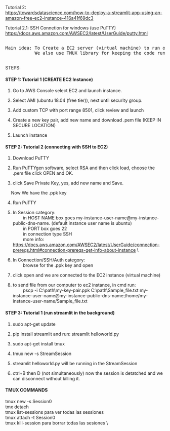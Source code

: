 Tutorial 2:\
	https://towardsdatascience.com/how-to-deploy-a-streamlit-app-using-an-amazon-free-ec2-instance-416a41f69dc3
	
Tutorial 2.1: SSH Connetion for windows (use PuTTY) \
	https://docs.aws.amazon.com/AWSEC2/latest/UserGuide/putty.html
<pre>      
Main idea: To Create a EC2 server (virtual machine) to run our streamlit web app. 
           We also use TMUX library for keeping the code running in the background.
	   
</pre>  

STEPS:


#### STEP 1: Tutorial 1 (CREATE EC2 Instance)

1) Go to AWS Console select EC2 and launch instance.
 
2) Select AMI (ubuntu 18.04 (free tier)), next until security group.
 
3) Add custom TCP with port range 8501, click review and launch
 
4) Create a new key pair, add new name and download .pem file (KEEP IN SECURE LOCATION)
 
5) Launch instance

#### STEP 2: Tutorial 2 (connecting with SSH to EC2)

1) Download PuTTY
 
2) Run PuTTYgen software, select RSA and then click load, choose the .pem file click OPEN and OK.
 
3) click Save Private Key, yes, add new name and Save.
 
&emsp; Now We have the .ppk key
 
4) Run PuTTY
 
5) In Session category: \
&emsp;&emsp;      in HOST NAME box goes  my-instance-user-name@my-instance-public-dns-name. (default instance user name is ubuntu)\
&emsp;&emsp;      in PORT box goes 22\
&emsp;&emsp;      in connection type SSH\
&emsp;&emsp;      more info:  https://docs.aws.amazon.com/AWSEC2/latest/UserGuide/connection-prereqs.html#connection-prereqs-get-info-about-instance 
 \     
6) In Connection/SSH/Auth category:\
 &emsp;&emsp;     browse for the .ppk key and open
 
7) click open and we are connected to the EC2 instance (virtual machine)
 
8) to send file from our computer to ec2 instance, in cmd run:\
 &emsp;&emsp; 	pscp -i C:\path\my-key-pair.ppk C:\path\Sample_file.txt my-instance-user-name@my-instance-public-dns-name:/home/my-instance-user-name/Sample_file.txt
      
#### STEP 3: Tutorial 1 (run streamlit in the background)
1) sudo apt-get update

2) pip install streamlit and run: streamlit helloworld.py

3) sudo apt-get install tmux

4) tmux new -s StreamSession

5) streamlit helloworld.py will be running in the StreamSession

6) ctrl+B then D (not simultaneously) now the session is detatched and we can disconnect without killing it.

#### TMUX COMMANDS 

tmux new -s Session0 \
tmx detach \
tmux list-sessions para ver todas las sessiones \
tmux attach -t Session0 \
tmux kill-session para borrar todas las sesiones \
      



  
  
